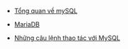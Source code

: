 - [Tổng quan về mySQL](docs/Tong_quan_mysql.md)

- [MariaDB](docs/MariaDB.md)

- [Những câu lệnh thao tác với MySQL](docs/MySQL_command.md)

